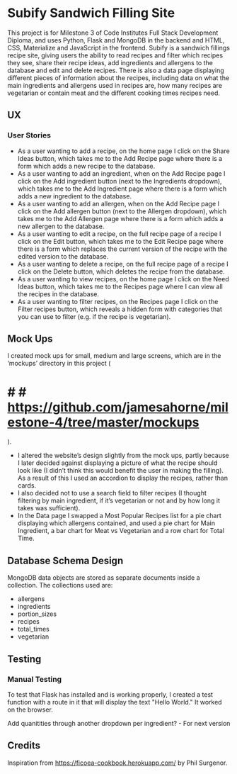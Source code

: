 # Subify Sandwich Filling Site
This project is for Milestone 3 of Code Institutes Full Stack Development Diploma, and uses Python, Flask and MongoDB in the backend and HTML, CSS, Materialize and JavaScript in the frontend.
Subify is a sandwich fillings recipe site, giving users the ability to read recipes and filter which recipes they see, share their recipe ideas, add ingredients and allergens to the database and edit and delete recipes. There is also a data page displaying different pieces of information about the recipes, including data on what the main ingredients and allergens used in recipes are, how many recipes are vegetarian or contain meat and the different cooking times recipes need.

## UX
### User Stories
* As a user wanting to add a recipe, on the home page I click on the Share Ideas button, which takes me to the Add Recipe page where there is a form which adds a new recipe to the database.
* As a user wanting to add an ingredient, when on the Add Recipe page I click on the Add ingredient button (next to the Ingredients dropdown), which takes me to the Add Ingredient page where there is a form which adds a new ingredient to the database.
* As a user wanting to add an allergen, when on the Add Recipe page I click on the Add allergen button (next to the Allergen dropdown), which takes me to the Add Allergen page where there is a form which adds a new allergen to the database.
* As a user wanting to edit a recipe, on the full recipe page of a recipe I click on the Edit button, which takes me to the Edit Recipe page where there is a form which replaces the current version of the recipe with the edited version to the database.
* As a user wanting to delete a recipe, on the full recipe page of a recipe I click on the Delete button, which deletes the recipe from the database.
* As a user wanting to view recipes, on the home page I click on the Need Ideas button, which takes me to the Recipes page where I can view all the recipes in the database.
* As a user wanting to filter recipes, on the Recipes page I click on the Filter recipes button, which reveals a hidden form with categories that you can use to filter (e.g. if the recipe is vegetarian).

## Mock Ups
I created mock ups for small, medium and large screens, which are in the ‘mockups’ directory in this project (
# # # https://github.com/jamesahorne/milestone-4/tree/master/mockups
).
* I altered the website’s design slightly from the mock ups, partly because I later decided against displaying a picture of what the recipe should look like (I didn’t think this would benefit the user in making the filling). As a result of this I used an accordion to display the recipes, rather than cards.
* I also decided not to use a search field to filter recipes (I thought filtering by main ingredient, if it’s vegetarian or not and by how long it takes was sufficient).
* In the Data page I swapped a Most Popular Recipes list for a pie chart displaying which allergens contained, and used a pie chart for Main Ingredient, a bar chart for Meat vs Vegetarian and a row chart for Total Time.

## Database Schema Design
MongoDB data objects are stored as separate documents inside a collection. The collections used are:
* allergens
* ingredients
* portion_sizes
* recipes
* total_times
* vegetarian


## Testing
### Manual Testing
To test that Flask has installed and is working properly, I created a test function with a route in it that will display the text "Hello World." It worked on the browser.



Add quanitities through another dropdown per ingredient? - For next version

## Credits
Inspiration from https://ficoea-cookbook.herokuapp.com/ by Phil Surgenor.
